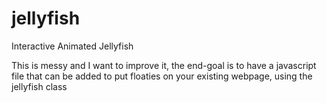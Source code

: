 # jellyfish
Interactive Animated Jellyfish

This is messy and I want to improve it, the end-goal is to have a javascript file that can be added to put floaties on your existing webpage, using the jellyfish class
